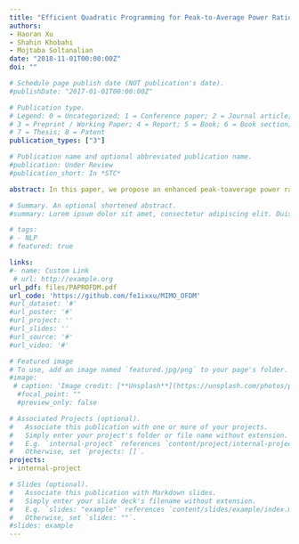 ```yaml
---
title: "Efficient Quadratic Programming for Peak-to-Average Power Ratio Reduction in Communication Systems"
authors:
- Haoran Xu
- Shahin Khobahi
- Mojtaba Soltanalian
date: "2018-11-01T00:00:00Z"
doi: ""

# Schedule page publish date (NOT publication's date).
#publishDate: "2017-01-01T00:00:00Z"

# Publication type.
# Legend: 0 = Uncategorized; 1 = Conference paper; 2 = Journal article;
# 3 = Preprint / Working Paper; 4 = Report; 5 = Book; 6 = Book section;
# 7 = Thesis; 8 = Patent
publication_types: ["3"]

# Publication name and optional abbreviated publication name.
#publication: Under Review
#publication_short: In *STC*

abstract: In this paper, we propose an enhanced peak-toaverage power ratio (PAPR) reduction framework for MIMO OFDM system based on unimodular quadratic programming (UQP). In addition, we consider a more general setting for PAPR reduction problem in MIMO-OFDM systems and propose a novel power method-like algorithm to effectively tackle the associated UQP. The proposed method can handle arbitrary peak-to-average-power ratio (PAPR) constraints on the transmit sequence, and more importantly, can be used to generate constant modulus signals for such systems. The proposed algorithm demonstrates an improvement in terms of convergence rate compared with the state-of-the-art PAPR reduction method.

# Summary. An optional shortened abstract.
#summary: Lorem ipsum dolor sit amet, consectetur adipiscing elit. Duis posuere tellus ac convallis placerat. Proin tincidunt magna sed ex sollicitudin condimentum.

# tags:
# - NLP
# featured: true

links:
#- name: Custom Link
 # url: http://example.org
url_pdf: files/PAPROFDM.pdf
url_code: 'https://github.com/fe1ixxu/MIMO_OFDM'
#url_dataset: '#'
#url_poster: '#'
#url_project: ''
#url_slides: ''
#url_source: '#'
#url_video: '#'

# Featured image
# To use, add an image named `featured.jpg/png` to your page's folder. 
#image:
 # caption: 'Image credit: [**Unsplash**](https://unsplash.com/photos/pLCdAaMFLTE)'
  #focal_point: ""
  #preview_only: false

# Associated Projects (optional).
#   Associate this publication with one or more of your projects.
#   Simply enter your project's folder or file name without extension.
#   E.g. `internal-project` references `content/project/internal-project/index.md`.
#   Otherwise, set `projects: []`.
projects:
- internal-project

# Slides (optional).
#   Associate this publication with Markdown slides.
#   Simply enter your slide deck's filename without extension.
#   E.g. `slides: "example"` references `content/slides/example/index.md`.
#   Otherwise, set `slides: ""`.
#slides: example
---
```


